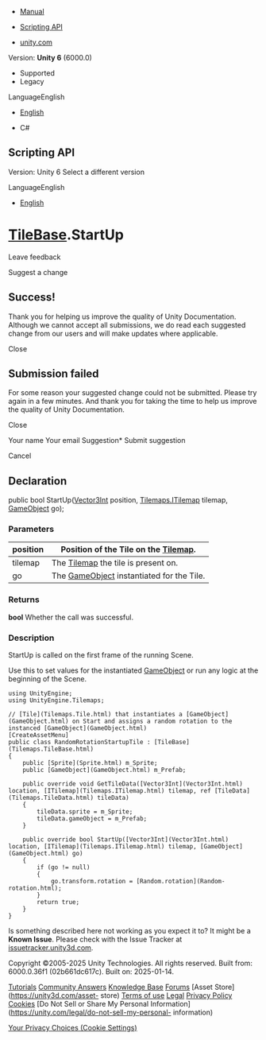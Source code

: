 [ ]()

  * [Manual](../Manual/index.html)
  * [Scripting API](../ScriptReference/index.html)

  * [unity.com](https://unity.com/)

Version: **Unity 6** (6000.0)

  * Supported
  * Legacy

LanguageEnglish

  * [English]()

  * C#

[ ](https://docs.unity3d.com)

## Scripting API

Version: Unity 6 Select a different version

LanguageEnglish

  * [English]()

#  [TileBase](Tilemaps.TileBase.html).StartUp

Leave feedback

Suggest a change

## Success!

Thank you for helping us improve the quality of Unity Documentation. Although
we cannot accept all submissions, we do read each suggested change from our
users and will make updates where applicable.

Close

## Submission failed

For some reason your suggested change could not be submitted. Please <a>try
again</a> in a few minutes. And thank you for taking the time to help us
improve the quality of Unity Documentation.

Close

Your name Your email Suggestion* Submit suggestion

Cancel

[ ]()

## Declaration

public bool StartUp([Vector3Int](Vector3Int.html) position,
[Tilemaps.ITilemap](Tilemaps.ITilemap.html) tilemap,
[GameObject](GameObject.html) go);

### Parameters

position | Position of the Tile on the [Tilemap](Tilemaps.Tilemap.html).  
---|---  
tilemap | The [Tilemap](Tilemaps.Tilemap.html) the tile is present on.  
go | The [GameObject](GameObject.html) instantiated for the Tile.  
  
### Returns

**bool** Whether the call was successful.

### Description

StartUp is called on the first frame of the running Scene.

Use this to set values for the instantiated [GameObject](GameObject.html) or
run any logic at the beginning of the Scene.

    
    
    using UnityEngine;
    using UnityEngine.Tilemaps;  
      
    // [Tile](Tilemaps.Tile.html) that instantiates a [GameObject](GameObject.html) on Start and assigns a random rotation to the instanced [GameObject](GameObject.html)
    [CreateAssetMenu]
    public class RandomRotationStartupTile : [TileBase](Tilemaps.TileBase.html)
    {
        public [Sprite](Sprite.html) m_Sprite;
        public [GameObject](GameObject.html) m_Prefab;  
      
        public override void GetTileData([Vector3Int](Vector3Int.html) location, [ITilemap](Tilemaps.ITilemap.html) tilemap, ref [TileData](Tilemaps.TileData.html) tileData)
        {
            tileData.sprite = m_Sprite;
            tileData.gameObject = m_Prefab;
        }  
      
        public override bool StartUp([Vector3Int](Vector3Int.html) location, [ITilemap](Tilemaps.ITilemap.html) tilemap, [GameObject](GameObject.html) go)
        {
            if (go != null)
            {
                go.transform.rotation = [Random.rotation](Random-rotation.html);
            }
            return true;
        }
    }
    

Is something described here not working as you expect it to? It might be a
**Known Issue**. Please check with the Issue Tracker at
[issuetracker.unity3d.com](https://issuetracker.unity3d.com).

Copyright ©2005-2025 Unity Technologies. All rights reserved. Built from:
6000.0.36f1 (02b661dc617c). Built on: 2025-01-14.

[Tutorials](https://unity3d.com/learn) [Community
Answers](https://answers.unity3d.com) [Knowledge
Base](https://support.unity3d.com/hc/en-us)
[Forums](https://forum.unity3d.com) [Asset Store](https://unity3d.com/asset-
store) [Terms of use](https://docs.unity3d.com/Manual/TermsOfUse.html)
[Legal](https://unity.com/legal) [Privacy
Policy](https://unity.com/legal/privacy-policy)
[Cookies](https://unity.com/legal/cookie-policy) [Do Not Sell or Share My
Personal Information](https://unity.com/legal/do-not-sell-my-personal-
information)

[Your Privacy Choices (Cookie Settings)](javascript:void\(0\);)

